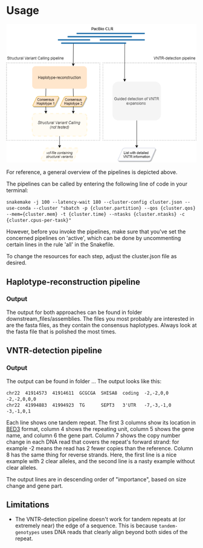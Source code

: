 # Usage

<p align="center">
  <img src="docs/general_overview.png" alt="General overview"/>
</p>

For reference, a general overview of the pipelines is depicted above.

The pipelines can be called by entering the following line of code in your terminal:

    snakemake -j 100 --latency-wait 180 --cluster-config cluster.json --use-conda --cluster "sbatch -p {cluster.partition} --qos {cluster.qos} --mem={cluster.mem} -t {cluster.time} --ntasks {cluster.ntasks} -c {cluster.cpus-per-task}"

However, before you invoke the pipelines, make sure that you've set the concerned pipelines on 'active', which can be done by uncommenting certain lines in the rule 'all' in the Snakefile.

To change the resources for each step, adjust the cluster.json file as desired.

## Haplotype-reconstruction pipeline

### Output

The output for both approaches can be found in folder downstream_files/assemblies. The files you most probably are interested in are the fasta files, as they contain the consensus haplotypes. Always look at the fasta file that is polished the most times.

## VNTR-detection pipeline

### Output

The output can be found in folder ...
The output looks like this:

    chr22  41914573  41914611  GCGCGA  SHISA8  coding  -2,-2,0,0   -2,-2,0,0,0
    chr22  41994883  41994923  TG      SEPT3   3'UTR   -7,-3,-1,0  -3,-1,0,1

Each line shows one tandem repeat.  The first 3 columns show its
location in [BED3](https://genome.ucsc.edu/FAQ/FAQformat.html#format1)
format, column 4 shows the repeating unit, column 5 shows the gene
name, and column 6 the gene part.  Column 7 shows the copy number
change in each DNA read that covers the repeat's forward strand: for
example -2 means the read has 2 fewer copies than the reference.
Column 8 has the same thing for reverse strands.  Here, the first line
is a nice example with 2 clear alleles, and the second line is a nasty
example without clear alleles.

The output lines are in descending order of "importance", based on
size change and gene part.

## Limitations

* The VNTR-detection pipeline doesn't work for tandem repeats at (or extremely
  near) the edge of a sequence.  This is because `tandem-genotypes` uses DNA reads
  that clearly align beyond both sides of the repeat.
